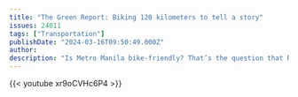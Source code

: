 ```yaml
---
title: "The Green Report: Biking 120 kilometers to tell a story"
issues: 24011
tags: ["Transportation"]
publishDate: "2024-03-16T09:50:49.000Z"
author: 
description: "Is Metro Manila bike-friendly? That’s the question that Rappler’s environment cluster set out to answer in their latest documentary"
---
```


{{< youtube xr9oCVHc6P4 >}}